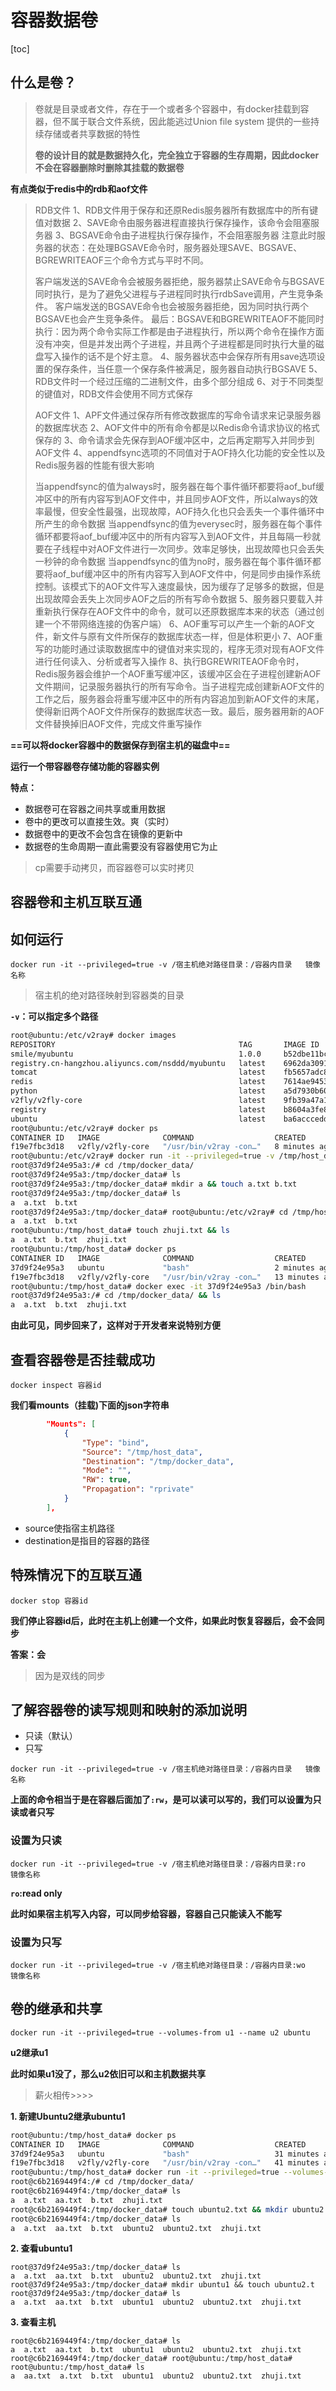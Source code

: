 # 容器数据卷

[toc]



## 什么是卷？

> 卷就是目录或者文件，存在于一个或者多个容器中，有docker挂载到容器，但不属于联合文件系统，因此能逃过Union file system 提供的一些持续存储或者共享数据的特性
>
> **卷的设计目的就是数据持久化，完全独立于容器的生存周期，因此docker不会在容器删除时删除其挂载的数据卷**



**有点类似于redis中的rdb和aof文件**

> RDB文件
> 1、RDB文件用于保存和还原Redis服务器所有数据库中的所有键值对数据
> 2、SAVE命令由服务器进程直接执行保存操作，该命令会阻塞服务器
> 3、BGSAVE命令由子进程执行保存操作，不会阻塞服务器
> 注意此时服务器的状态：在处理BGSAVE命令时，服务器处理SAVE、BGSAVE、BGREWRITEAOF三个命令方式与平时不同。
>
> 客户端发送的SAVE命令会被服务器拒绝，服务器禁止SAVE命令与BGSAVE同时执行，是为了避免父进程与子进程同时执行rdbSave调用，产生竞争条件。
> 客户端发送的BGSAVE命令也会被服务器拒绝，因为同时执行两个BGSAVE也会产生竞争条件。
> 最后：BGSAVE和BGREWRITEAOF不能同时执行：因为两个命令实际工作都是由子进程执行，所以两个命令在操作方面没有冲突，但是并发出两个子进程，并且两个子进程都是同时执行大量的磁盘写入操作的话不是个好主意。
> 4、服务器状态中会保存所有用save选项设置的保存条件，当任意一个保存条件被满足，服务器自动执行BGSAVE
> 5、RDB文件时一个经过压缩的二进制文件，由多个部分组成
> 6、对于不同类型的键值对，RDB文件会使用不同方式保存
>
> AOF文件
> 1、APF文件通过保存所有修改数据库的写命令请求来记录服务器的数据库状态
> 2、AOF文件中的所有命令都是以Redis命令请求协议的格式保存的
> 3、命令请求会先保存到AOF缓冲区中，之后再定期写入并同步到AOF文件
> 4、appendfsync选项的不同值对于AOF持久化功能的安全性以及Redis服务器的性能有很大影响
>
> 当appendfsync的值为always时，服务器在每个事件循环都要将aof_buf缓冲区中的所有内容写到AOF文件中，并且同步AOF文件，所以always的效率最慢，但安全性最强，出现故障，AOF持久化也只会丢失一个事件循环中所产生的命令数据
> 当appendfsync的值为everysec时，服务器在每个事件循环都要将aof_buf缓冲区中的所有内容写入到AOF文件，并且每隔一秒就要在子线程中对AOF文件进行一次同步。效率足够快，出现故障也只会丢失一秒钟的命令数据
> 当appendfsync的值为no时，服务器在每个事件循环都要将aof_buf缓冲区中的所有内容写入到AOF文件中，何是同步由操作系统控制。该模式下的AOF文件写入速度最快，因为缓存了足够多的数据，但是出现故障会丢失上次同步AOF之后的所有写命令数据
> 5、服务器只要载入并重新执行保存在AOF文件中的命令，就可以还原数据库本来的状态（通过创建一个不带网络连接的伪客户端）
> 6、AOF重写可以产生一个新的AOF文件，新文件与原有文件所保存的数据库状态一样，但是体积更小
> 7、AOF重写的功能时通过读取数据库中的键值对来实现的，程序无须对现有AOF文件进行任何读入、分析或者写入操作
> 8、执行BGREWRITEAOF命令时，Redis服务器会维护一个AOF重写缓冲区，该缓冲区会在子进程创建新AOF文件期间，记录服务器执行的所有写命令。当子进程完成创建新AOF文件的工作之后，服务器会将重写缓冲区中的所有内容追加到新AOF文件的末尾，使得新旧两个AOF文件所保存的数据库状态一致。最后，服务器用新的AOF文件替换掉旧AOF文件，完成文件重写操作

**==可以将docker容器中的数据保存到宿主机的磁盘中==**



**运行一个带容器卷存储功能的容器实例**

**特点：**

+ 数据卷可在容器之间共享或重用数据
+ 卷中的更改可以直接生效。爽（实时）
+ 数据卷中的更改不会包含在镜像的更新中
+ 数据卷的生命周期一直此需要没有容器使用它为止

> cp需要手动拷贝，而容器卷可以实时拷贝





## 容器卷和主机互联互通

## 如何运行

```
docker run -it --privileged=true -v /宿主机绝对路径目录：/容器内目录   镜像名称
```

> 宿主机的绝对路径映射到容器类的目录

**`-v`：可以指定多个路径**

```bash
root@ubuntu:/etc/v2ray# docker images
REPOSITORY                                         TAG       IMAGE ID       CREATED        SIZE
smile/myubuntu                                     1.0.0     b52dbe11bca0   18 hours ago   231MB
registry.cn-hangzhou.aliyuncs.com/nsddd/myubuntu   latest    6962da3091d1   19 hours ago   108MB
tomcat                                             latest    fb5657adc892   4 months ago   680MB
redis                                              latest    7614ae9453d1   4 months ago   113MB
python                                             latest    a5d7930b60cc   4 months ago   917MB
v2fly/v2fly-core                                   latest    9fb39a47a148   5 months ago   53.4MB
registry                                           latest    b8604a3fe854   5 months ago   26.2MB
ubuntu                                             latest    ba6acccedd29   6 months ago   72.8MB
root@ubuntu:/etc/v2ray# docker ps
CONTAINER ID   IMAGE              COMMAND                  CREATED         STATUS                         PORTS     NAMES
f19e7fbc3d18   v2fly/v2fly-core   "/usr/bin/v2ray -con…"   8 minutes ago   Restarting (2) 3 seconds ago             tcp
root@ubuntu:/etc/v2ray# docker run -it --privileged=true -v /tmp/host_data:/tmp/docker_data --name=u1 ubuntu
root@37d9f24e95a3:/# cd /tmp/docker_data/
root@37d9f24e95a3:/tmp/docker_data# ls
root@37d9f24e95a3:/tmp/docker_data# mkdir a && touch a.txt b.txt
root@37d9f24e95a3:/tmp/docker_data# ls
a  a.txt  b.txt
root@37d9f24e95a3:/tmp/docker_data# root@ubuntu:/etc/v2ray# cd /tmp/host_data/ && ls
a  a.txt  b.txt
root@ubuntu:/tmp/host_data# touch zhuji.txt && ls
a  a.txt  b.txt  zhuji.txt
root@ubuntu:/tmp/host_data# docker ps
CONTAINER ID   IMAGE              COMMAND                  CREATED          STATUS                          PORTS     NAMES
37d9f24e95a3   ubuntu             "bash"                   2 minutes ago    Up 2 minutes                              u1
f19e7fbc3d18   v2fly/v2fly-core   "/usr/bin/v2ray -con…"   13 minutes ago   Restarting (2) 14 seconds ago             tcp
root@ubuntu:/tmp/host_data# docker exec -it 37d9f24e95a3 /bin/bash
root@37d9f24e95a3:/# cd /tmp/docker_data/ && ls
a  a.txt  b.txt  zhuji.txt
```

**由此可见，同步回来了，这样对于开发者来说特别方便**



## 查看容器卷是否挂载成功

```
docker inspect 容器id
```

**我们看mounts（挂载)下面的json字符串**

```json
        "Mounts": [
            {
                "Type": "bind",
                "Source": "/tmp/host_data",
                "Destination": "/tmp/docker_data",
                "Mode": "",
                "RW": true,
                "Propagation": "rprivate"
            }
        ],
```

+ source使指宿主机路径
+ destination是指目的容器的路径



## 特殊情况下的互联互通

```
docker stop 容器id
```

**我们停止容器id后，此时在主机上创建一个文件，如果此时恢复容器后，会不会同步**

**答案：会**

> 因为是双线的同步



## 了解容器卷的读写规则和映射的添加说明

+ 只读（默认）
+ 只写

```
docker run -it --privileged=true -v /宿主机绝对路径目录：/容器内目录   镜像名称
```

**上面的命令相当于是在容器后面加了`:rw`，是可以读可以写的，我们可以设置为只读或者只写**

### 设置为只读

```
docker run -it --privileged=true -v /宿主机绝对路径目录：/容器内目录:ro   镜像名称
```

**`ro`:read only**

**此时如果宿主机写入内容，可以同步给容器，容器自己只能读入不能写**



### 设置为只写

```
docker run -it --privileged=true -v /宿主机绝对路径目录：/容器内目录:wo   镜像名称
```



## 卷的继承和共享

```
docker run -it --privileged=true --volumes-from u1 --name u2 ubuntu
```

**u2继承u1**

**此时如果u1没了，那么u2依旧可以和主机数据共享**

> 薪火相传>>>>

**1. 新建Ubuntu2继承ubuntu1**

```bash
root@ubuntu:/tmp/host_data# docker ps
CONTAINER ID   IMAGE              COMMAND                  CREATED          STATUS                          PORTS     NAMES
37d9f24e95a3   ubuntu             "bash"                   31 minutes ago   Up 31 minutes                             u1
f19e7fbc3d18   v2fly/v2fly-core   "/usr/bin/v2ray -con…"   41 minutes ago   Restarting (2) 54 seconds ago             tcp
root@ubuntu:/tmp/host_data# docker run -it --privileged=true --volumes-from 37d9f24e95a3  --name ubuntu2 ubuntu
root@c6b2169449f4:/# cd /tmp/docker_data/
root@c6b2169449f4:/tmp/docker_data# ls
a  a.txt  aa.txt  b.txt  zhuji.txt
root@c6b2169449f4:/tmp/docker_data# touch ubuntu2.txt && mkdir ubuntu2
root@c6b2169449f4:/tmp/docker_data# ls
a  a.txt  aa.txt  b.txt  ubuntu2  ubuntu2.txt  zhuji.txt
```



**2. 查看ubuntu1**

```shell
root@37d9f24e95a3:/tmp/docker_data# ls
a  a.txt  aa.txt  b.txt  ubuntu2  ubuntu2.txt  zhuji.txt
root@37d9f24e95a3:/tmp/docker_data# mkdir ubuntu1 && touch ubuntu2.t
root@37d9f24e95a3:/tmp/docker_data# ls
a  a.txt  aa.txt  b.txt  ubuntu1  ubuntu2  ubuntu2.txt  zhuji.txt
```



**3. 查看主机**

```shell
root@c6b2169449f4:/tmp/docker_data# ls
a  a.txt  aa.txt  b.txt  ubuntu1  ubuntu2  ubuntu2.txt  zhuji.txt
root@c6b2169449f4:/tmp/docker_data# root@ubuntu:/tmp/host_data# 
root@ubuntu:/tmp/host_data# ls
a  aa.txt  a.txt  b.txt  ubuntu1  ubuntu2  ubuntu2.txt  zhuji.txt
```



